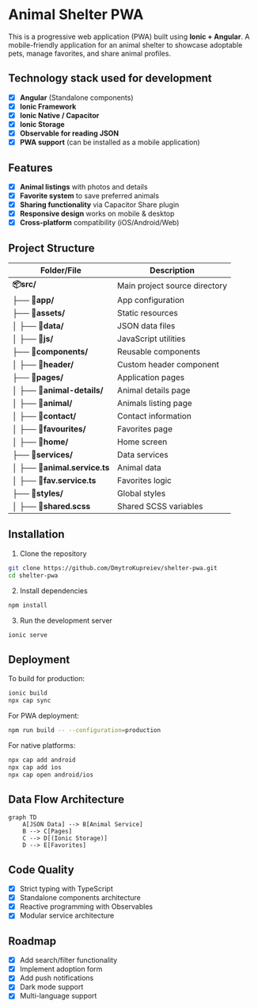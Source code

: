 # Animal Shelter PWA

This is a progressive web application (PWA) built using **Ionic + Angular**. A mobile-friendly application for an animal shelter to showcase adoptable pets, manage favorites, and share animal profiles.

## Technology stack used for development

- [x] **Angular** (Standalone components)
- [x] **Ionic Framework**
- [x] **Ionic Native / Capacitor**
- [x] **Ionic Storage**
- [x] **Observable for reading JSON**
- [x] **PWA support** (can be installed as a mobile application)

## Features
- [x] **Animal listings** with photos and details
- [x] **Favorite system** to save preferred animals
- [x] **Sharing functionality** via Capacitor Share plugin
- [x] **Responsive design** works on mobile & desktop
- [x] **Cross-platform** compatibility (iOS/Android/Web)

## Project Structure

| Folder/File       | Description                           |
|-------------------|---------------------------------------|
| **📦src/**           | Main project source directory         |
| ├── **📂app/**       | App configuration                     |
| ├── **📂assets/**    | Static resources                      |
| │   ├── **📂data/**  | JSON data files                       |
| │   ├── **📂js/**    | JavaScript utilities                  |
| ├── **📂components/**| Reusable components                   |
| │   ├── **📂header/**| Custom header component              |
| ├── **📂pages/**     | Application pages                     |
| │   ├── **📂animal-details/**| Animal details page                   |
| │   ├── **📂animal/**  | Animals listing page                  |
| │   ├── **📂contact/**| Contact information                  |
| │   ├── **📂favourites/**  | Favorites page                        |
| │   ├── **📂home/**  | Home screen                           |
| ├── **📂services/**  | Data services                         |
| │   ├── **📜animal.service.ts**| Animal data                   |
| │   ├── **📜fav.service.ts**   | Favorites logic               |
| ├── **📂styles/**    | Global styles                         |
| │   ├── **📜shared.scss**| Shared SCSS variables              |


## Installation
1. Clone the repository
```bash
git clone https://github.com/DmytroKupreiev/shelter-pwa.git
cd shelter-pwa
```
2. Install dependencies
```bash
npm install
```
3. Run the development server
```bash
ionic serve
```

## Deployment

To build for production:
```bash
ionic build
npx cap sync
```
For PWA deployment:
```bash
npm run build -- --configuration=production
```
For native platforms:
```bash
npx cap add android
npx cap add ios
npx cap open android/ios
```

## Data Flow Architecture

```mermaid
graph TD
    A[JSON Data] --> B[Animal Service]
    B --> C[Pages]
    C --> D[(Ionic Storage)]
    D --> E[Favorites]
```

## Code Quality

- [x] Strict typing with TypeScript
- [x] Standalone components architecture
- [x] Reactive programming with Observables
- [x] Modular service architecture

## Roadmap

- [x] Add search/filter functionality
- [x] Implement adoption form
- [x] Add push notifications
- [x] Dark mode support
- [x] Multi-language support